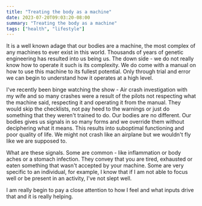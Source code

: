 ```yaml
---
title: "Treating the body as a machine"
date: 2023-07-20T09:03:20-08:00
summary: "Treating the body as a machine"
tags: ["health", "lifestyle"]
---
```


It is a well known adage that our bodies are a machine, the most complex of any machines to ever exist in this world. Thousands of years of genetic engineering has resulted into us being us. The down side - we do not really know how to operate it such is its complexity. We do come with a manual on how to use this machine to its fullest potential. Only through trial and error we can begin to understand how it operates at a high level. 

I've recently been binge watching the show - Air crash investigation with my wife and so many crashes were a result of the pilots not respecting what the machine said, respecting it and operating it from the manual. They would skip the checklists, not pay heed to the warnings or just do something that they weren't trained to do. Our bodies are no different. Our bodies gives us signals in so many forms and we override them without deciphering what it means. This results into suboptimal functioning and poor quality of life. We might not crash like an airplane but we wouldn't fly like we are supposed to. 

What are these signals. Some are common - like inflammation or body aches or a stomach infection. They convey that you are tired, exhausted or eaten something that wasn't accepted by your machine. Some are very specific to an individual, for example, I know that if I am not able to focus well or be present in an activity, I've not slept well. 

I am really begin to pay a close attention to how I feel and what inputs drive that and it is really helping. 
